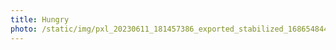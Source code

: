 ```yaml
---
title: Hungry
photo: /static/img/pxl_20230611_181457386_exported_stabilized_1686548445157.gif
---
```

